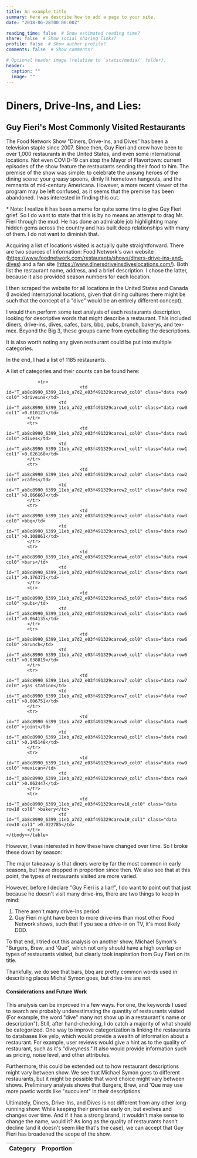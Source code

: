 ```yaml
---
title: An example title
summary: Here we describe how to add a page to your site.
date: "2018-06-28T00:00:00Z"

reading_time: false  # Show estimated reading time?
share: false  # Show social sharing links?
profile: false  # Show author profile?
comments: false  # Show comments?

# Optional header image (relative to `static/media/` folder).
header:
  caption: ""
  image: ""
---
```


# Diners, Drive-Ins, and Lies:
## Guy Fieri's Most Commonly Visited Restaurants

The Food Network Show "Diners, Drive-Ins, and Dives" has been a television staple since 2007. Since then, Guy Fieri and crew have been to over 1,000 restaurants in the United States, and even some international locations. Not even COVID-19 can stop the Mayor of Flavortown: current episodes of the show feature the restaurants sending their food to him. The premise of the show was simple: to celebrate the unsung heroes of the dining scene: your greasy spoons, dimly lit hometown hangouts, and the remnants of mid-century Americana. However, a more recent viewer of the program may be left confused, as it seems that the premise has been abandoned. I was interested in finding this out.

\* Note: I realize it has been a meme for quite some time to give Guy Fieri grief. So I do want to state that this is by no means an attempt to drag Mr. Fieri through the mud. He has done an admirable job highlighting many hidden gems across the country and has built deep relationships with many of them. I do not want to diminish that.

Acquiring a list of locations visited is actually quite straightforward. There are two sources of information: Food Network's own website (https://www.foodnetwork.com/restaurants/shows/diners-drive-ins-and-dives) and a fan site (https://www.dinersdriveinsdiveslocations.com/). Both list the restaurant  name, address, and a brief description. I chose the latter, because it also provided season numbers for each location. 

I then scraped the website for all locations in the United States and Canada (I avoided international locations, given that dining cultures there might be such that the concept of a "dive" would be an entirely different concept). 

I would then perform some text analysis of each restaurants description, looking for descriptive words that might describe a restaurant. This included diners, drive-ins, dives, cafes, bars, bbq, pubs, brunch, bakerys, and tex-mex. Beyond the Big 3, these groups came from eyeballing the descriptions. 

It is also worth noting any given restaurant could be put into multiple categories.



In the end, I had a list of 1185 restaurants.

A list of categories and their counts can be found here:



<style  type="text/css" >
</style><table id="T_ab8c8990_6399_11eb_a7d2_e03f491329ca" ><thead>    <tr>        <th class="col_heading level0 col0" >Category</th>        <th class="col_heading level0 col1" >Proportion</th>    </tr></thead><tbody>
                <tr>
                                <td id="T_ab8c8990_6399_11eb_a7d2_e03f491329carow0_col0" class="data row0 col0" >driveins</td>
                        <td id="T_ab8c8990_6399_11eb_a7d2_e03f491329carow0_col1" class="data row0 col1" >0.010127</td>
            </tr>
            <tr>
                                <td id="T_ab8c8990_6399_11eb_a7d2_e03f491329carow1_col0" class="data row1 col0" >dives</td>
                        <td id="T_ab8c8990_6399_11eb_a7d2_e03f491329carow1_col1" class="data row1 col1" >0.026160</td>
            </tr>
            <tr>
                                <td id="T_ab8c8990_6399_11eb_a7d2_e03f491329carow2_col0" class="data row2 col0" >cafes</td>
                        <td id="T_ab8c8990_6399_11eb_a7d2_e03f491329carow2_col1" class="data row2 col1" >0.066667</td>
            </tr>
            <tr>
                                <td id="T_ab8c8990_6399_11eb_a7d2_e03f491329carow3_col0" class="data row3 col0" >bbq</td>
                        <td id="T_ab8c8990_6399_11eb_a7d2_e03f491329carow3_col1" class="data row3 col1" >0.108861</td>
            </tr>
            <tr>
                                <td id="T_ab8c8990_6399_11eb_a7d2_e03f491329carow4_col0" class="data row4 col0" >bars</td>
                        <td id="T_ab8c8990_6399_11eb_a7d2_e03f491329carow4_col1" class="data row4 col1" >0.176371</td>
            </tr>
            <tr>
                                <td id="T_ab8c8990_6399_11eb_a7d2_e03f491329carow5_col0" class="data row5 col0" >pubs</td>
                        <td id="T_ab8c8990_6399_11eb_a7d2_e03f491329carow5_col1" class="data row5 col1" >0.064135</td>
            </tr>
            <tr>
                                <td id="T_ab8c8990_6399_11eb_a7d2_e03f491329carow6_col0" class="data row6 col0" >brunch</td>
                        <td id="T_ab8c8990_6399_11eb_a7d2_e03f491329carow6_col1" class="data row6 col1" >0.038819</td>
            </tr>
            <tr>
                                <td id="T_ab8c8990_6399_11eb_a7d2_e03f491329carow7_col0" class="data row7 col0" >gas station</td>
                        <td id="T_ab8c8990_6399_11eb_a7d2_e03f491329carow7_col1" class="data row7 col1" >0.006751</td>
            </tr>
            <tr>
                                <td id="T_ab8c8990_6399_11eb_a7d2_e03f491329carow8_col0" class="data row8 col0" >joint</td>
                        <td id="T_ab8c8990_6399_11eb_a7d2_e03f491329carow8_col1" class="data row8 col1" >0.145148</td>
            </tr>
            <tr>
                                <td id="T_ab8c8990_6399_11eb_a7d2_e03f491329carow9_col0" class="data row9 col0" >mexican</td>
                        <td id="T_ab8c8990_6399_11eb_a7d2_e03f491329carow9_col1" class="data row9 col1" >0.062447</td>
            </tr>
            <tr>
                                <td id="T_ab8c8990_6399_11eb_a7d2_e03f491329carow10_col0" class="data row10 col0" >bakery</td>
                        <td id="T_ab8c8990_6399_11eb_a7d2_e03f491329carow10_col1" class="data row10 col1" >0.022785</td>
            </tr>
    </tbody></table>



However, I was interested in how these have changed over time. So I broke these down by season:



The major takeaway is that diners were by far the most common in early seasons, but have dropped in proportion since then. We also see that at this point, the types of restaurants visited are more varied.

However, before I declare "Guy Fieri is a liar!", I do want to point out that just because he doesn't visit many drive-ins, there are two things to keep in mind:

1. There aren't many drive-ins period
2. Guy Fieri might have been to more drive-ins than most other Food Network shows, such that if you see a drive-in on TV, it's most likely DDD.

To that end, I tried out this analysis on another show, Michael Symon's "Burgers, Brew, and 'Que", which not only should have a high overlap on types of restaurants visited, but clearly took inspiration from Guy Fieri on its title.



Thankfully, we do see that bars, bbq are pretty common words used in describing places Michal Symon goes, but drive-ins are not.

#### Considerations and Future Work

This analysis can be improved in a few ways. For one, the keywords I used to search are probably underestimating the quantity of restaurants visited (For example, the word "dive" many not show up in a restaurant's name or description"). Still, after hand-checking, I do catch a majority of what should be categorized. One way to improve categorization is linking the restaurants to databases like yelp, which would provide a wealth of information about a restaurant. For example, user reviews would give a hint as to the quality of restaurant, such as it's "diveyness." It also would provide information such as pricing, noise level, and other attributes. 

Furthermore, this could be extended out to how restaurant descriptions might vary between show. We see that Michael Symon goes to different restaurants, but it might be possible that word choice might vary between shows. Preliminary analysis shows that Burgers, Brew, and 'Que may use more poetic words like "succulent" in their descriptions. 

Ultimately, Diners, Drive-Ins, and Dives is not different from any other long-running show: While keeping their premise early on, but evolves and changes over time. And if it has a strong brand, it wouldn't make sense to change the name, would it? As long as the quality of restaurants hasn't decline (and it doesn't seem like that's the case), we can accept that Guy Fieri has broadened the scope of the show. 


